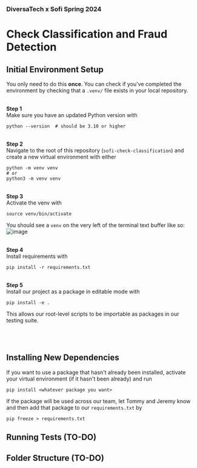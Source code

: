 ### DiversaTech x Sofi Spring 2024

# Check Classification and Fraud Detection

## Initial Environment Setup

You only need to do this **once**. You can check if you've completed the environment by checking that a `.venv/` file exists in your local repository. 

<br> **Step 1** <br>
Make sure you have an updated Python version with
```
python --version  # should be 3.10 or higher
```

<br> **Step 2** <br>
Navigate to the root of this repository (`sofi-check-classification`) and create a new virtual environment with either
```
python -m venv venv
# or
python3 -m venv venv
```

<br> **Step 3** <br>
Activate the venv with
```
source venv/bin/activate
```
You should see a `venv` on the very left of the terminal text buffer like so:
![image](https://github.com/JermXT/sofi-check-classification/assets/82493352/c05a4041-b191-4baa-bd20-419e584e2d08)

<br> **Step 4** <br>
Install requirements with
```
pip install -r requirements.txt
```

<br> **Step 5** <br>
Install our project as a package in editable mode with
```
pip install -e .
```
This allows our root-level scripts to be importable as packages in our testing suite.

<br><br>
## Installing New Dependencies
If you want to use a package that hasn't already been installed, activate your virtual environment (if it hasn't been already) and run
```
pip install <whatever package you want>
```
If the package will be used across our team, let Tommy and Jeremy know and then add that package to our `requirements.txt` by
```
pip freeze > requirements.txt
```


## Running Tests (TO-DO)

## Folder Structure (TO-DO)
